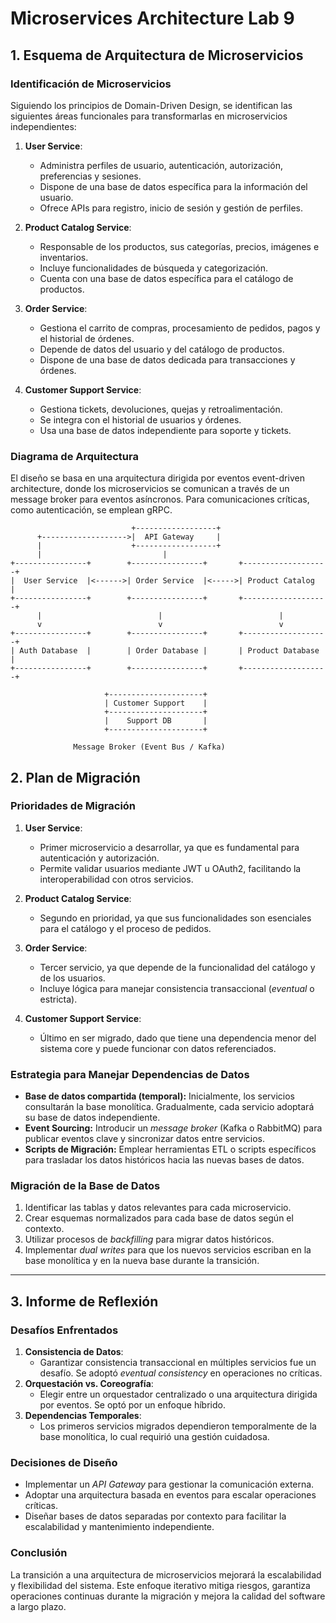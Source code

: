 
# Microservices Architecture Lab 9

## **1. Esquema de Arquitectura de Microservicios**

### **Identificación de Microservicios**
Siguiendo los principios de Domain-Driven Design, se identifican las siguientes áreas funcionales para transformarlas en microservicios independientes:

1. **User Service**:
   - Administra perfiles de usuario, autenticación, autorización, preferencias y sesiones.
   - Dispone de una base de datos específica para la información del usuario.
   - Ofrece APIs para registro, inicio de sesión y gestión de perfiles.

2. **Product Catalog Service**:
   - Responsable de los productos, sus categorías, precios, imágenes e inventarios.
   - Incluye funcionalidades de búsqueda y categorización.
   - Cuenta con una base de datos específica para el catálogo de productos.

3. **Order Service**:
   - Gestiona el carrito de compras, procesamiento de pedidos, pagos y el historial de órdenes.
   - Depende de datos del usuario y del catálogo de productos.
   - Dispone de una base de datos dedicada para transacciones y órdenes.

4. **Customer Support Service**:
   - Gestiona tickets, devoluciones, quejas y retroalimentación.
   - Se integra con el historial de usuarios y órdenes.
   - Usa una base de datos independiente para soporte y tickets.

### **Diagrama de Arquitectura**
El diseño se basa en una arquitectura dirigida por eventos event-driven architecture, donde los microservicios se comunican a través de un message broker para eventos asíncronos. Para comunicaciones críticas, como autenticación, se emplean gRPC.

```
                           +------------------+
      +------------------->|  API Gateway     |
      |                    +------------------+
      |                           |
+----------------+        +----------------+       +-------------------+
|  User Service  |<------>| Order Service  |<----->| Product Catalog   |
+----------------+        +----------------+       +-------------------+
      |                          |                          |
      v                          v                          v
+----------------+        +----------------+       +-------------------+
| Auth Database  |        | Order Database |       | Product Database  |
+----------------+        +----------------+       +-------------------+

                     +---------------------+
                     | Customer Support    |
                     +---------------------+
                     |    Support DB       |
                     +---------------------+

              Message Broker (Event Bus / Kafka)
```

## 2. Plan de Migración 

### **Prioridades de Migración**
1. **User Service**:
   - Primer microservicio a desarrollar, ya que es fundamental para autenticación y autorización.
   - Permite validar usuarios mediante JWT u OAuth2, facilitando la interoperabilidad con otros servicios.

2. **Product Catalog Service**:
   - Segundo en prioridad, ya que sus funcionalidades son esenciales para el catálogo y el proceso de pedidos.

3. **Order Service**:
   - Tercer servicio, ya que depende de la funcionalidad del catálogo y de los usuarios.
   - Incluye lógica para manejar consistencia transaccional (*eventual* o estricta).

4. **Customer Support Service**:
   - Último en ser migrado, dado que tiene una dependencia menor del sistema core y puede funcionar con datos referenciados.

### **Estrategia para Manejar Dependencias de Datos**
- **Base de datos compartida (temporal):** Inicialmente, los servicios consultarán la base monolítica. Gradualmente, cada servicio adoptará su base de datos independiente.
- **Event Sourcing:** Introducir un *message broker* (Kafka o RabbitMQ) para publicar eventos clave y sincronizar datos entre servicios.
- **Scripts de Migración:** Emplear herramientas ETL o scripts específicos para trasladar los datos históricos hacia las nuevas bases de datos.

### **Migración de la Base de Datos**
1. Identificar las tablas y datos relevantes para cada microservicio.
2. Crear esquemas normalizados para cada base de datos según el contexto.
3. Utilizar procesos de *backfilling* para migrar datos históricos.
4. Implementar *dual writes* para que los nuevos servicios escriban en la base monolítica y en la nueva base durante la transición.

---

## **3. Informe de Reflexión**

### **Desafíos Enfrentados**
1. **Consistencia de Datos**:
   - Garantizar consistencia transaccional en múltiples servicios fue un desafío. Se adoptó *eventual consistency* en operaciones no críticas.
2. **Orquestación vs. Coreografía**:
   - Elegir entre un orquestador centralizado o una arquitectura dirigida por eventos. Se optó por un enfoque híbrido.
3. **Dependencias Temporales**:
   - Los primeros servicios migrados dependieron temporalmente de la base monolítica, lo cual requirió una gestión cuidadosa.

### **Decisiones de Diseño**
- Implementar un *API Gateway* para gestionar la comunicación externa.
- Adoptar una arquitectura basada en eventos para escalar operaciones críticas.
- Diseñar bases de datos separadas por contexto para facilitar la escalabilidad y mantenimiento independiente.

### **Conclusión**
La transición a una arquitectura de microservicios mejorará la escalabilidad y flexibilidad del sistema. Este enfoque iterativo mitiga riesgos, garantiza operaciones continuas durante la migración y mejora la calidad del software a largo plazo.
